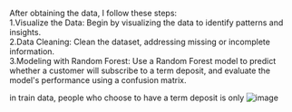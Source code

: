 After obtaining the data, I follow these steps:  
1.Visualize the Data: Begin by visualizing the data to identify patterns and insights.  
2.Data Cleaning: Clean the dataset, addressing missing or incomplete information.  
3.Modeling with Random Forest: Use a Random Forest model to predict whether a customer will subscribe to a term deposit, and evaluate the model's performance using a confusion matrix.

in train data, people who choose to have a term deposit is only 
![image](https://github.com/user-attachments/assets/a19c753f-294d-4e45-b2f2-9d20a32e9ef0)
